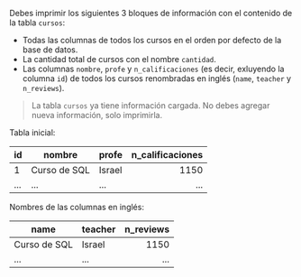 Debes imprimir los siguientes 3 bloques de información con el contenido de la tabla `cursos`:

- Todas las columnas de todos los cursos en el orden por defecto de la base de datos.
- La cantidad total de cursos con el nombre `cantidad`.
- Las columnas `nombre`, `profe` y `n_calificaciones` (es decir, exluyendo la columna `id`) de todos los cursos renombradas en inglés (`name`, `teacher` y `n_reviews`).

> La tabla `cursos` ya tiene información cargada. No debes agregar nueva información, solo imprimirla.

Tabla inicial:


| id  |    nombre    | profe  | n_calificaciones |
|-----|--------------|--------|-----------------:|
|  1  | Curso de SQL | Israel |             1150 |
| ... | ...          | ...    |              ... |

Nombres de las columnas en inglés:

|     name     |  teacher | n_reviews |
|--------------|----------|----------:|
| Curso de SQL | Israel   |      1150 |
| ...          | ...      |       ... |

